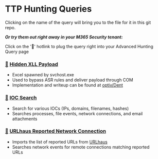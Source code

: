 # TTP Hunting Queries

Clicking on the name of the query will bring you to the file for it in this git repo.

***Or try them out right away in your M365 Security tenant:***

Click on the '🔎' hotlink to plug the query right into your Advanced Hunting Query page

### [🔎](https://security.microsoft.com/v2/advanced-hunting?query=H4sIAAAAAAAEAIWSS0vDUBCFz1rwP4S6UTB2L7goVaFQHwsXbtM02EheeJOoIP52vztpJNGWMrR37syZM3PmZqqpAm2Uao0lKrg9a4kFqhTpU5lKzjX3RB_8YjWqwZeGPZVTS2zD3REPfvEO_4aKmJpMF5rBV-GlRKIBQ4sXcc71oDud6VhHzOSneqOy65yD9bfAKv28NVbR49KwL3DURBut6BSDzomWIHyfFv_atNU6MR7PV3OGzJdh4R-toSH8Pvw0vra1uRMUtVsmZ7kvpnmnc7Kd7xZchncPT26RK33zP7Ht9bvoNjnZybCAPbW5uy0VqHskV1q1w_b3GL_F_z6V8bzaK_o9PsGUG2ttXJXOiQ719j18fEbE77Yx_cPMeL657T8nX7DDpWnocIe17a8d4xZke1XOvg6vZ8Ub7lL1A3NOUNvmAgAA&runQuery=true&timeRangeId=week) [Hidden XLL Payload](HiddenXLLPayload.kusto)
- Excel spawned by svchost.exe
- Used to bypass ASR rules and deliver payload through COM
- Implementation and writeup can be found at [optiv/Dent](https://github.com/optiv/Dent#remote-xll-payload-mode)

### [🔎](https://security.microsoft.com/v2/advanced-hunting?query=H4sIAAAAAAAAA-1XUW_aQAz286T9h4gnKkWqwrS9TH3oOtAqUUCFag_TNGUJrGkDYZCNIe3H97PvAkm4hJDwsIcp4i7x2T77s89nLumSLOrSgCYY7_F-S0O6obG8MXWItwl9wqpFHzD2QfmM9z7Wx1h5Ta-gg7V45NIC83eaYuT3rVAjmoMW4NulGHMkXBHNZI8RrcnGmy98rvApygzvIXSx3Byzoka0wvgI2hojU9kC5otBH2N2weFhzaIr0bvVGgJQ2_SFWni-0gW9T9m-zsjN9C5T-i37x1i3xDL2K8RjgebCq_DAgiUkI-hh-lpGZcdH0RbIyijD003twpr-gnsjvq0EyR54Q_jB3yPB8HGHwLcdzu2M7xcaKdZn5Z472PK2kYYx8uGanDPo6MCSdxX0JLhM6Q_8Z7R8ycst8J5qhFs5XFs6wklkknwyRaSn1_7H4lyxSBC1UC-Wgtf-9Ocjs5DZkzVTdAayvhH7n4_G6B7jHLxsG9eXJsikdT2AJzwbPlmfLNRc9p6R8A5wUjXqCTRVgzaYY12pVF1lu37SL8FgKzJdXU1DRDaWasXWzTVytxi5yplzXEVuoOvuv5ZZ5Z61dlr2eD3L7EN-Boy4fkeYY_HYXLHVHTWBnLp5YsFiebLudM05l878aTmmV_n3pDPLxHkl2lxtKSPRNnDZRlmngN4poL9BnG1jrlgHp17ln8k6E59dIO8UrnRKbdnXmSQDzTipNTuVqU7mq5P5Kvc_fV5Mu6XX7Ry_c0Ap9890l5n2NPHZBfJO6Y7Z-_lGOr65VAMf_WQgmV0sfQ1JT04Cx2Qf9Wr8D0B_UcLNFTGQyqvuqQX9yNlr3t-EWF1ddgM7nEbS5ZlyqlaF9TmQSaJW14Z6qCjZppiY87seKkVnpb4dVZExSzfFpmrtqaepmmfm-lVf9li1VZ3AEBIB9LFW7k5Pk1A9aLEM96uqD-QbV9kci93RCXJjOQkr8bbcxqzcqRU636lX4xxJtxlX5D6GWF_Q4awrt6A6ltnO_k5njIsIspd-6e2vel7Oqp7sNwemPp6V1lLus4ccWeKnupZ0n1xNh_o3ajqHasXe8ZTf88l_0uIOJt2rOKLtBXdfvKWKEgAA&timeRangeId=week) [IOC Search](IOCSearch.kusto)
- Search for various IOCs (IPs, domains, filenames, hashes)
- Searches processes, file events, network connections, and email attachments

### [🔎](https://security.microsoft.com/v2/advanced-hunting?query=H4sIAAAAAAAAA42U22rbQBCG57rQd3DcQGxQkp4DKYYUnItAKKWNr0IJqqQmTmxJWNs4gTx8v_0lq0pryWbZ0xz-2ZmdmZkl5qxnv21hM7uxkFNh36BGzFS8EXPA7YFbglyK1MxiVsccWM76CCVjj-2qwjpGq0BiYVM0rm3I_dJOrI8Vx8jhHtsh47ntA_afOiWcI-iHoGa2BGVlo4AWsd5jLRPd20ig9u0HdpbcHZr-3b-QWNhcrx3Bd_Kjz3uG9tJe2JPkb-RZwnm9Nz3bkTchN8fpr4W-vWKukHL4md0qfq4VbSW9imkKr1dHtIx4Lls-CleVr22RHrbgndm4wnJoTPWbg9rKpb0mVkMLpN37b4wll9hnNGL2uIEVVzwH6py9ifqmE3VCbp03kJoZ0kR5uwXKd8k65cpmxHediBf8pf__sM74Lqz3G7BC5Ld504dOnOd1cS79uy1QP3ai-trOVRNlNW_GOxLe-gzfR2KprGzL9UB1v1fj7YH2SWhjMO6x5zvNF2XTUu-6s1PoZfcparu3VQ5396pMErvwEyrf0UE8fw7dezupankkn3fl7bX60UGVU211fFFletkD5vCDf7ImUM00PQqlEagSU_WLqSTLCH-VhUiYBVUWMTI88n5MwE-lWb4qaGRV0JoZwZrf_QN39aNc4AUAAA&timeRangeId=week) [URLhaus Reported Network Connection](URLhausNetworkEvents.kusto)
- Imports the list of reported URLs from [URLhaus](https://urlhaus.abuse.ch/)
- Searches network events for remote connections matching reported URLs

